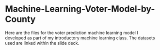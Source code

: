 # Machine-Learning-Voter-Model-by-County
Here are the files for the voter prediction machine learning model I developed as part of my introductory machine learning class. The datasets used are linked within the slide deck.
